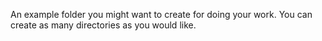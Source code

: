 An example folder you might want to create for doing your work. You can create as many directories as you would like. 
